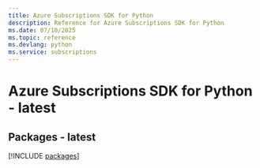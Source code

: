 ```yaml
---
title: Azure Subscriptions SDK for Python
description: Reference for Azure Subscriptions SDK for Python
ms.date: 07/10/2025
ms.topic: reference
ms.devlang: python
ms.service: subscriptions
---
```

# Azure Subscriptions SDK for Python - latest
## Packages - latest
[!INCLUDE [packages](subscriptions-index.md)]